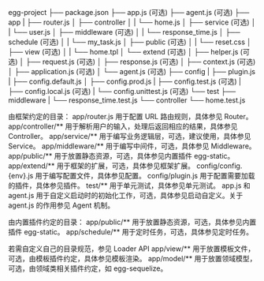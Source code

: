 <!--
 * @Description: README
 * @Autor: Xdg
 * @Date: 2020-12-29 18:54:42
 * @LastEditors: Xdg
 * @LastEditTime: 2020-12-29 18:56:36
 * @FilePath: \Daily\Egg2\README.md
-->

egg-project
├── package.json
├── app.js (可选)
├── agent.js (可选)
├── app
| ├── router.js
│ ├── controller
│ | └── home.js
│ ├── service (可选)
│ | └── user.js
│ ├── middleware (可选)
│ | └── response_time.js
│ ├── schedule (可选)
│ | └── my_task.js
│ ├── public (可选)
│ | └── reset.css
│ ├── view (可选)
│ | └── home.tpl
│ └── extend (可选)
│ ├── helper.js (可选)
│ ├── request.js (可选)
│ ├── response.js (可选)
│ ├── context.js (可选)
│ ├── application.js (可选)
│ └── agent.js (可选)
├── config
| ├── plugin.js
| ├── config.default.js
│ ├── config.prod.js
| ├── config.test.js (可选)
| ├── config.local.js (可选)
| └── config.unittest.js (可选)
└── test
├── middleware
| └── response_time.test.js
└── controller
└── home.test.js

由框架约定的目录：
app/router.js 用于配置 URL 路由规则，具体参见 Router。
app/controller/** 用于解析用户的输入，处理后返回相应的结果，具体参见 Controller。
app/service/** 用于编写业务逻辑层，可选，建议使用，具体参见 Service。
app/middleware/** 用于编写中间件，可选，具体参见 Middleware。
app/public/** 用于放置静态资源，可选，具体参见内置插件 egg-static。
app/extend/** 用于框架的扩展，可选，具体参见框架扩展。
config/config.{env}.js 用于编写配置文件，具体参见配置。
config/plugin.js 用于配置需要加载的插件，具体参见插件。
test/** 用于单元测试，具体参见单元测试。
app.js 和 agent.js 用于自定义启动时的初始化工作，可选，具体参见启动自定义。关于 agent.js 的作用参见 Agent 机制。

由内置插件约定的目录：
app/public/** 用于放置静态资源，可选，具体参见内置插件 egg-static。
app/schedule/** 用于定时任务，可选，具体参见定时任务。

若需自定义自己的目录规范，参见 Loader API
app/view/** 用于放置模板文件，可选，由模板插件约定，具体参见模板渲染。
app/model/** 用于放置领域模型，可选，由领域类相关插件约定，如 egg-sequelize。
